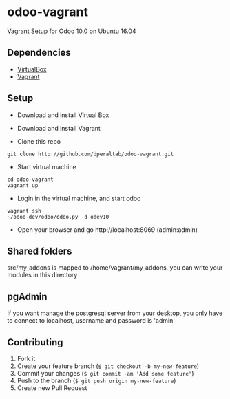 # odoo-vagrant

Vagrant Setup for Odoo 10.0 on Ubuntu 16.04

Dependencies
------------

* [VirtualBox](https://www.virtualbox.org/wiki/Downloads)
* [Vagrant](https://www.vagrantup.com)

Setup
-----

* Download and install Virtual Box

* Download and install Vagrant

* Clone this repo

```
git clone http://github.com/dperaltab/odoo-vagrant.git
```

* Start virtual machine

```
cd odoo-vagrant
vagrant up
```

* Login in the virtual machine, and start odoo


```
vagrant ssh
~/odoo-dev/odoo/odoo.py -d odev10
```

* Open your browser and go http://localhost:8069 (admin:admin)

Shared folders
--------------
src/my_addons is mapped to /home/vagrant/my_addons, you can write your modules in this directory


pgAdmin 
-------
If you want manage the postgresql server from your desktop, you only have to connect to localhost, username and password is 'admin'

Contributing
------------

1. Fork it
1. Create your feature branch (`$ git checkout -b my-new-feature`)
1. Commit your changes (`$ git commit -am 'Add some feature'`)
1. Push to the branch (`$ git push origin my-new-feature`)
1. Create new Pull Request

